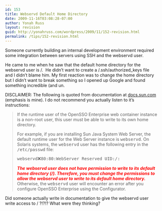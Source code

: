 ```yaml
---
id: 153
title: Webservd Default Home Directory
date: 2009-11-16T03:08:28-07:00
author: Yonah Russ
layout: revision
guid: http://yonahruss.com/wordpress/2009/11/152-revision.html
permalink: /tips/152-revision.html
---
```

Someone currently building an internal development environment required some integration between servers using SSH and the webservd user.

He came to me when he saw that the default home directory for the webservd user is /.  He didn&#8217;t want to create a /.ssh/authorized_keys file and I didn&#8217;t blame him. My first reaction was to change the home directory but I didn&#8217;t want to break something so I opened up Google and found something incredible (and un.

DISCLAIMER: The following is quoted from documentation at <a rel="nofollow" href="http://docs.sun.com/app/docs/doc/820-3320/gfwox?a=view">docs.sun.com</a> (emphasis is mine). I do not recommend you actually listen to it&#8217;s instructions:

> If the runtime user of the OpenSSO Enterprise web container instance is a non-root user, this user must be able to write to its own home directory.
> 
> For example, if you are installing Sun Java System Web Server, the default runtime user for the Web Server instance is <tt>webservd</tt>. On Solaris systems, the <tt>webservd</tt> user has the following entry in the <kbd>/etc/passwd</kbd> file:
> 
> <tt>webservd:x:80:80:WebServer Reserved UID:/:</tt>
> 
> <span style="color: #ff0000;"><em><strong>The webservd user does not have permission to write to its default home directory (/). Therefore, you must change the permissions to allow the webservd user to write to its default home directory. </strong></em></span>Otherwise, the <tt>webservd</tt> user will encounter an error after you configure OpenSSO Enterprise using the Configurator.

Did someone actually write in documentation to give the webservd user write access to / ?!?!? What were they thinking?